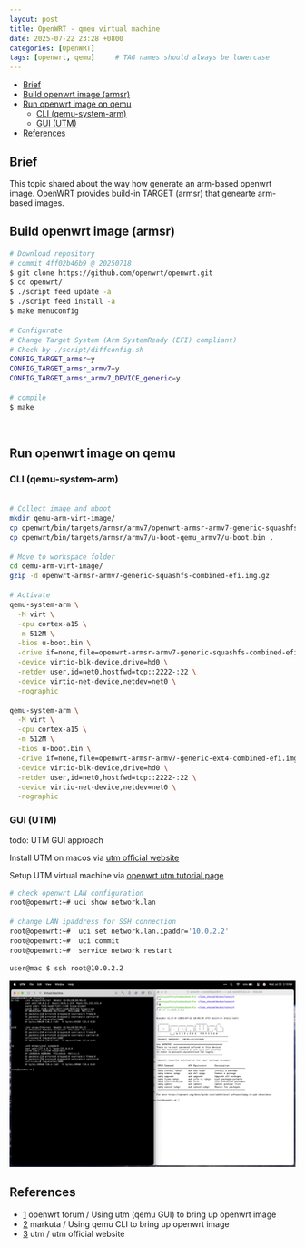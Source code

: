 ```yaml
---
layout: post
title: OpenWRT - qmeu virtual machine
date: 2025-07-22 23:28 +0800
categories: [OpenWRT]
tags: [openwrt, qemu]     # TAG names should always be lowercase
---
```


- [Brief](#brief)
- [Build openwrt image (armsr)](#build-openwrt-image-armsr)
- [Run openwrt image on qemu](#run-openwrt-image-on-qemu)
  - [CLI (qemu-system-arm)](#cli-qemu-system-arm)
  - [GUI (UTM)](#gui-utm)
- [References](#references)



## Brief

This topic shared about the way how generate an arm-based openwrt image. 
OpenWRT provides build-in TARGET (armsr) that genearte arm-based images.

## Build openwrt image (armsr)

```bash
# Download repository 
# commit 4ff02b46b9 @ 20250718 
$ git clone https://github.com/openwrt/openwrt.git 
$ cd openwrt/
$ ./script feed update -a 
$ ./script feed install -a
$ make menuconfig

# Configurate  
# Change Target System (Arm SystemReady (EFI) compliant)
# Check by ./script/diffconfig.sh
CONFIG_TARGET_armsr=y
CONFIG_TARGET_armsr_armv7=y
CONFIG_TARGET_armsr_armv7_DEVICE_generic=y

# compile
$ make
```

<br>

## Run openwrt image on qemu

### CLI (qemu-system-arm)

```bash

# Collect image and uboot
mkdir qemu-arm-virt-image/
cp openwrt/bin/targets/armsr/armv7/openwrt-armsr-armv7-generic-squashfs-combined-efi.img.gz .
cp openwrt/bin/targets/armsr/armv7/u-boot-qemu_armv7/u-boot.bin .

# Move to workspace folder
cd qemu-arm-virt-image/
gzip -d openwrt-armsr-armv7-generic-squashfs-combined-efi.img.gz

# Activate
qemu-system-arm \
  -M virt \
  -cpu cortex-a15 \
  -m 512M \
  -bios u-boot.bin \
  -drive if=none,file=openwrt-armsr-armv7-generic-squashfs-combined-efi.img,id=hd0,format=raw \
  -device virtio-blk-device,drive=hd0 \
  -netdev user,id=net0,hostfwd=tcp::2222-:22 \
  -device virtio-net-device,netdev=net0 \
  -nographic

qemu-system-arm \
  -M virt \
  -cpu cortex-a15 \
  -m 512M \
  -bios u-boot.bin \
  -drive if=none,file=openwrt-armsr-armv7-generic-ext4-combined-efi.img,id=hd0,format=raw \
  -device virtio-blk-device,drive=hd0 \
  -netdev user,id=net0,hostfwd=tcp::2222-:22 \
  -device virtio-net-device,netdev=net0 \
  -nographic

```

### GUI (UTM)

todo: UTM GUI approach

Install UTM on macos via [utm official website][3]

Setup UTM virtual machine via [openwrt utm tutorial page][1]

``` bash
# check openwrt LAN configuration
root@openwrt:~# uci show network.lan

# change LAN ipaddress for SSH connection
root@openwrt:~#  uci set network.lan.ipaddr='10.0.2.2'
root@openwrt:~#  uci commit
root@openwrt:~#  service network restart
```

``` bash
user@mac $ ssh root@10.0.2.2
```

![image](assets/img/post/utm-armvirt-openwrt-ssh.png)


## References

- [1][1] openwrt forum / Using utm (qemu GUI) to bring up openwrt image 
- [2][2] markuta       / Using qemu CLI to bring up openwrt image 
- [3][3] utm           / utm official website

[1]: https://openwrt.org/docs/guide-user/virtualization/utm
[2]: https://markuta.com/openwrt-qemu-m1/
[3]: https://mac.getutm.app
